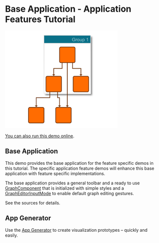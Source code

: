# Base Application - Application Features Tutorial

<img src="../../resources/image/tutorial3step1.png" alt="demo-thumbnail" height="320"/>

[You can also run this demo online](https://live.yworks.com/demos/03-tutorial-application-features/application-features-base/index.html).

## Base Application

This demo provides the base application for the feature specific demos in this tutorial. The specific application feature demos will enhance this base application with feature specific implementations.

The base application provides a general toolbar and a ready to use [GraphComponent](https://docs.yworks.com/yfileshtml/#/api/GraphComponent) that is initialized with simple styles and a [GraphEditorInputMode](https://docs.yworks.com/yfileshtml/#/api/GraphEditorInputMode) to enable default graph editing gestures.

See the sources for details.

## App Generator

Use the [App Generator](https://www.yworks.com/products/app-generator) to create visualization prototypes – quickly and easily.
